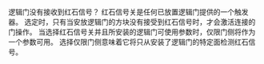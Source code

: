 <lore>
逻辑门没有接收到红石信号？
</lore>
<no_lore>
红石信号关是任何已放置逻辑门提供的一个触发器。
</no_lore>

<chapter name="需求"/>
选定时，只有当安放逻辑门的方块没有接受到红石信号时，才会激活连接的门操作。

<chapter name="触发器方向"/>
当选择红石信号关并且所安装的逻辑门可使用参数时，仅限门侧将作为一个参数可用。
选择仅限门侧意味着它将只从安装了逻辑门的特定面检测红石信号。
